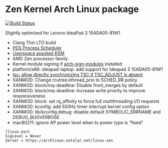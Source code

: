 # Zen Kernel Arch Linux package
[![Build Status](https://drone02.sotolar.net/api/badges/misotolar/linux-zen/status.svg)](https://drone02.sotolar.net/misotolar/linux-zen)

Slightly optimized for Lenovo IdeaPad 3 15ADA05-81W1

- Clang Thin LTO build
- [PDS Process Scheduler](https://gitlab.com/alfredchen/projectc)
- [Userspace assisted KSM](https://gitlab.com/post-factum/uksmd)
- AMD Zen processor family
- Kernel module signing if [arch-sign-modules](https://aur.archlinux.org/packages/arch-sign-modules) installed
- platform/x86: ideapad-laptop: add support for Ideapad 3 15ADA05-81W1
- [tsc: allow directly synchronizing TSC if TSC_ADJUST is absent](https://bugzilla.kernel.org/show_bug.cgi?id=202525)
- XANMOD: Change rcutree.kthread_prio to SCHED_RR policy
- XANMOD: block/mq-deadline: Disable front_merges by default
- XANMOD: block/mq-deadline: Increase write priority to improve responsiveness
- XANMOD: block: set rq_affinity to force full multithreading I/O requests
- XANMOD: kconfig: add 500Hz timer interrupt kernel config option
- XANMOD: lib/kconfig.debug: disable default SYMBOLIC_ERRNAME and DEBUG_BUGVERBOSE
- mac80211: ignore AP power level when tx power type is "fixed"

```
[linux-zen]
SigLevel = Never
Server = https://archlinux.sotolar.net/linux-zen
```
